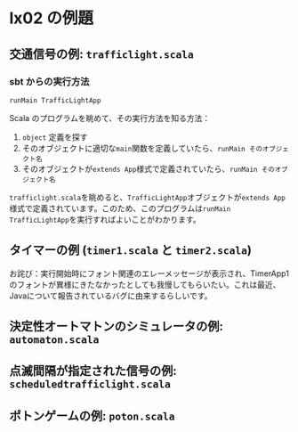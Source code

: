 # lx02 の例題

## 交通信号の例: `trafficlight.scala`

### sbt からの実行方法

    runMain TrafficLightApp

Scala のプログラムを眺めて、その実行方法を知る方法：

1. `object` 定義を探す
1. そのオブジェクトに適切な`main`関数を定義していたら、`runMain そのオブジェクト名`
1. そのオブジェクトが`extends App`様式で定義されていたら、`runMain そのオブジェクト名`

`trafficlight.scala`を眺めると、`TrafficLightApp`オブジェクトが`extends App`様式で定義されています。このため、このプログラムは`runMain TrafficLightApp`を実行すればよいことがわかります。

## タイマーの例 (`timer1.scala` と `timer2.scala`)

お詫び：実行開始時にフォント関連のエレーメッセージが表示され、TimerApp1のフォントが異様にきたなかったとしても我慢してもらいたい。これは最近、Javaについて報告されているバグに由来するらしいです。

## 決定性オートマトンのシミュレータの例: `automaton.scala`

## 点滅間隔が指定された信号の例: `scheduledtrafficlight.scala`

## ポトンゲームの例: `poton.scala`
